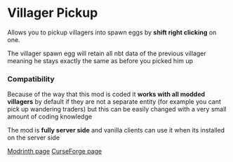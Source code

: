 # Villager Pickup

Allows you to pickup villagers into spawn eggs by **shift right clicking** on one. 

The villager spawn egg will retain all nbt data of the previous villager meaning he stays exactly the same as before you picked him up

### Compatibility
Because of the way that this mod is coded it **works with all modded villagers** by default if they are not a separate entity (for example you cant pick up wandering traders) but this can be easily changed with a very small amount of coding knowledge

The mod is **fully server side** and vanilla clients can use it when its installed on the server side

[Modrinth page](https://modrinth.com/mod/villager-pickup)
[CurseForge page](https://www.curseforge.com/minecraft/mc-mods/villagerpickup)
